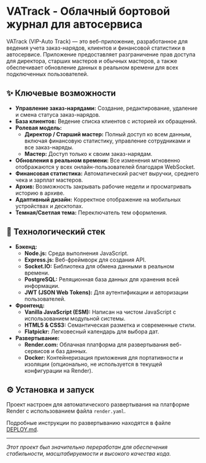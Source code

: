 # VATrack - Облачный бортовой журнал для автосервиса

VATrack (VIP-Auto Track) — это веб-приложение, разработанное для ведения учета заказ-нарядов, клиентов и финансовой статистики в автосервисе. Приложение предоставляет разграничение прав доступа для директора, старших мастеров и обычных мастеров, а также обеспечивает обновление данных в реальном времени для всех подключенных пользователей.

## ✨ Ключевые возможности

-   **Управление заказ-нарядами:** Создание, редактирование, удаление и смена статуса заказ-нарядов.
-   **База клиентов:** Ведение списка клиентов с историей их обращений.
-   **Ролевая модель:**
    -   **Директор / Старший мастер:** Полный доступ ко всем данным, включая финансовую статистику, управление сотрудниками и все заказ-наряды.
    -   **Мастер:** Доступ только к своим заказ-нарядам.
-   **Обновления в реальном времени:** Все изменения мгновенно отображаются у всех онлайн-пользователей благодаря WebSocket.
-   **Финансовая статистика:** Автоматический расчет выручки, среднего чека и зарплат мастеров.
-   **Архив:** Возможность закрывать рабочие недели и просматривать историю в архиве.
-   **Адаптивный дизайн:** Корректное отображение на мобильных устройствах и десктопах.
-   **Темная/Светлая тема:** Переключатель тем оформления.

## 🚀 Технологический стек

-   **Бэкенд:**
    -   **Node.js:** Среда выполнения JavaScript.
    -   **Express.js:** Веб-фреймворк для создания API.
    -   **Socket.IO:** Библиотека для обмена данными в реальном времени.
    -   **PostgreSQL:** Реляционная база данных для хранения всей информации.
    -   **JWT (JSON Web Tokens):** Для аутентификации и авторизации пользователей.
-   **Фронтенд:**
    -   **Vanilla JavaScript (ESM):** Написан на чистом JavaScript с использованием модульной системы.
    -   **HTML5 & CSS3:** Семантическая разметка и современные стили.
    -   **Flatpickr:** Легковесный календарь для выбора дат.
-   **Развертывание:**
    -   **Render.com:** Облачная платформа для развертывания веб-сервисов и баз данных.
    -   **Docker:** Контейнеризация приложения для портативности и изоляции (опционально, не используется в текущей конфигурации на Render).

## ⚙️ Установка и запуск

Проект настроен для автоматического развертывания на платформе Render с использованием файла `render.yaml`.

Подробные инструкции по развертыванию находятся в файле [DEPLOY.md](DEPLOY.md).

---
*Этот проект был значительно переработан для обеспечения стабильности, масштабируемости и высокого качества кода.*
